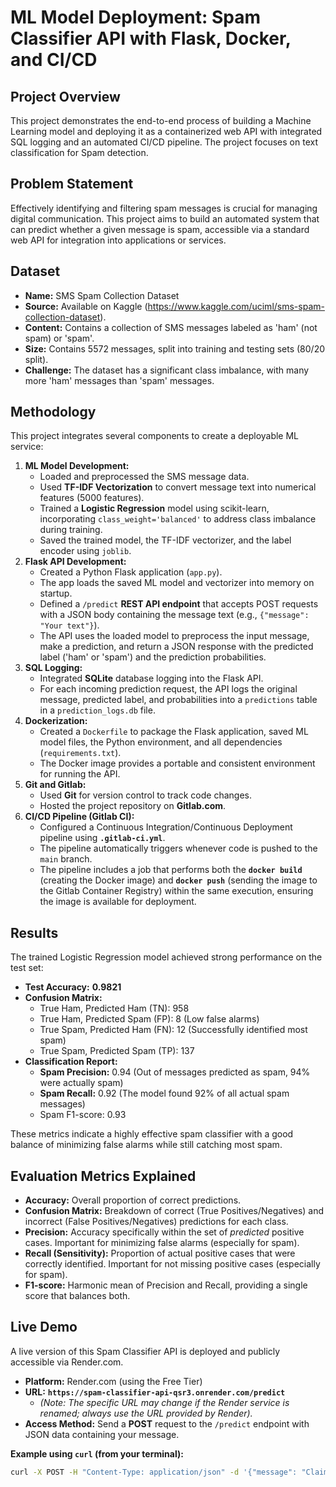 # ML Model Deployment: Spam Classifier API with Flask, Docker, and CI/CD

## Project Overview

This project demonstrates the end-to-end process of building a Machine Learning model and deploying it as a containerized web API with integrated SQL logging and an automated CI/CD pipeline. The project focuses on text classification for Spam detection.

## Problem Statement

Effectively identifying and filtering spam messages is crucial for managing digital communication. This project aims to build an automated system that can predict whether a given message is spam, accessible via a standard web API for integration into applications or services.

## Dataset

* **Name:** SMS Spam Collection Dataset
* **Source:** Available on Kaggle (https://www.kaggle.com/uciml/sms-spam-collection-dataset).
* **Content:** Contains a collection of SMS messages labeled as 'ham' (not spam) or 'spam'.
* **Size:** Contains 5572 messages, split into training and testing sets (80/20 split).
* **Challenge:** The dataset has a significant class imbalance, with many more 'ham' messages than 'spam' messages.

## Methodology

This project integrates several components to create a deployable ML service:

1.  **ML Model Development:**
    * Loaded and preprocessed the SMS message data.
    * Used **TF-IDF Vectorization** to convert message text into numerical features (5000 features).
    * Trained a **Logistic Regression** model using scikit-learn, incorporating `class_weight='balanced'` to address class imbalance during training.
    * Saved the trained model, the TF-IDF vectorizer, and the label encoder using `joblib`.
2.  **Flask API Development:**
    * Created a Python Flask application (`app.py`).
    * The app loads the saved ML model and vectorizer into memory on startup.
    * Defined a `/predict` **REST API endpoint** that accepts POST requests with a JSON body containing the message text (e.g., `{"message": "Your text"}`).
    * The API uses the loaded model to preprocess the input message, make a prediction, and return a JSON response with the predicted label ('ham' or 'spam') and the prediction probabilities.
3.  **SQL Logging:**
    * Integrated **SQLite** database logging into the Flask API.
    * For each incoming prediction request, the API logs the original message, predicted label, and probabilities into a `predictions` table in a `prediction_logs.db` file.
4.  **Dockerization:**
    * Created a `Dockerfile` to package the Flask application, saved ML model files, the Python environment, and all dependencies (`requirements.txt`).
    * The Docker image provides a portable and consistent environment for running the API.
5.  **Git and Gitlab:**
    * Used **Git** for version control to track code changes.
    * Hosted the project repository on **Gitlab.com**.
6.  **CI/CD Pipeline (Gitlab CI):**
    * Configured a Continuous Integration/Continuous Deployment pipeline using **`.gitlab-ci.yml`**.
    * The pipeline automatically triggers whenever code is pushed to the `main` branch.
    * The pipeline includes a job that performs both the **`docker build`** (creating the Docker image) and **`docker push`** (sending the image to the Gitlab Container Registry) within the same execution, ensuring the image is available for deployment.

## Results

The trained Logistic Regression model achieved strong performance on the test set:

* **Test Accuracy:** **0.9821**
* **Confusion Matrix:**
    * True Ham, Predicted Ham (TN): 958
    * True Ham, Predicted Spam (FP): 8 (Low false alarms)
    * True Spam, Predicted Ham (FN): 12 (Successfully identified most spam)
    * True Spam, Predicted Spam (TP): 137
* **Classification Report:**
    * **Spam Precision:** 0.94 (Out of messages predicted as spam, 94% were actually spam)
    * **Spam Recall:** 0.92 (The model found 92% of all actual spam messages)
    * Spam F1-score: 0.93

These metrics indicate a highly effective spam classifier with a good balance of minimizing false alarms while still catching most spam.

## Evaluation Metrics Explained

* **Accuracy:** Overall proportion of correct predictions.
* **Confusion Matrix:** Breakdown of correct (True Positives/Negatives) and incorrect (False Positives/Negatives) predictions for each class.
* **Precision:** Accuracy specifically within the set of *predicted* positive cases. Important for minimizing false alarms (especially for spam).
* **Recall (Sensitivity):** Proportion of actual positive cases that were correctly identified. Important for not missing positive cases (especially for spam).
* **F1-score:** Harmonic mean of Precision and Recall, providing a single score that balances both.

## Live Demo

A live version of this Spam Classifier API is deployed and publicly accessible via Render.com.

* **Platform:** Render.com (using the Free Tier)
* **URL:** **`https://spam-classifier-api-qsr3.onrender.com/predict`**
    * *(Note: The specific URL may change if the Render service is renamed; always use the URL provided by Render).*
* **Access Method:** Send a **POST** request to the `/predict` endpoint with JSON data containing your message.

**Example using `curl` (from your terminal):**

```bash
curl -X POST -H "Content-Type: application/json" -d '{"message": "Claim your prize now!"}' [https://spam-classifier-api-qsr3.onrender.com/predict](https://spam-classifier-api-qsr3.onrender.com/predict)